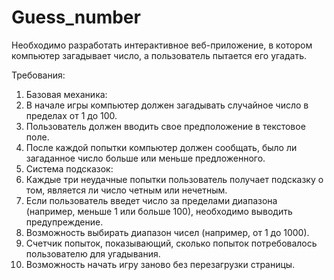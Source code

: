 # Guess_number
Необходимо разработать интерактивное веб-приложение, в котором компьютер загадывает число, а пользователь пытается его угадать.

Требования:
1.	Базовая механика:
1.	В начале игры компьютер должен загадывать случайное число в пределах от 1 до 100.
2.	Пользователь должен вводить свое предположение в текстовое поле.
3.	После каждой попытки компьютер должен сообщать, было ли загаданное число больше или меньше предложенного.
2.	Система подсказок:
1.	Каждые три неудачные попытки пользователь получает подсказку о том, является ли число четным или нечетным.
2.	Если пользователь введет число за пределами диапазона (например, меньше 1 или больше 100), необходимо выводить предупреждение.
3.	Возможность выбирать диапазон чисел (например, от 1 до 1000).
4.	Счетчик попыток, показывающий, сколько попыток потребовалось пользователю для угадывания.
5.	Возможность начать игру заново без перезагрузки страницы.
